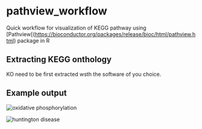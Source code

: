 # pathview_workflow

Quick workflow for visualization of KEGG pathway using [Pathview[(https://bioconductor.org/packages/release/bioc/html/pathview.html) package in R

## Extracting KEGG onthology

KO need to be first extracted wsth the software of you choice.

## Example output

![oxidative phosphorylation](github.com/jleluyer/pathview_workflow/03_results/oxidative_phosphorylation.png)

![huntington disease](github.com/jleluyer/pathview_workflow/03_results/huntington_disease_enviro.png)
